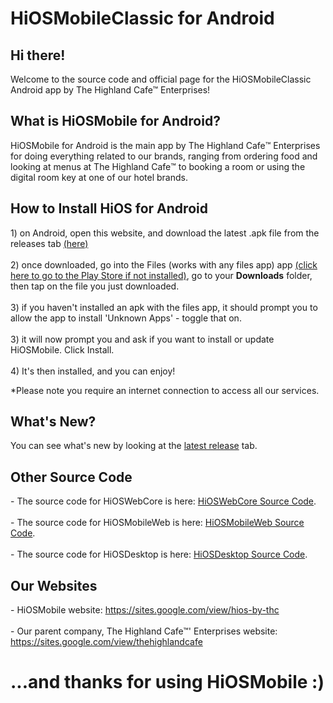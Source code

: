 # HiOSMobileClassic for Android

<h2>Hi there!</h2>
Welcome to the source code and official page for the HiOSMobileClassic Android app by The Highland Cafe™ Enterprises!<br>
<h2>What is HiOSMobile for Android?</h2>
HiOSMobile for Android is the main app by The Highland Cafe™️ Enterprises for doing everything related to our brands, ranging from ordering food and looking at menus at The Highland Cafe™️ to booking a room or using the digital room key at one of our hotel brands.
<h2>How to Install HiOS for Android</h2>
1) on Android, open this website, and download the latest .apk file from the releases tab <a href="https://github.com/aarjay123/harmony/releases/latest">(here)</a><br><br>
2) once downloaded, go into the Files (works with any files app) app <a href="https://play.google.com/store/apps/details?id=com.google.android.apps.nbu.files">(click here to go to the Play Store if not installed)</a>, go to your <b>Downloads</b> folder, then tap on the file you just downloaded.<br><br>
3) if you haven't installed an apk with the files app, it should prompt you to allow the app to install 'Unknown Apps' - toggle that on.<br><br>
3) it will now prompt you and ask if you want to install or update HiOSMobile. Click Install.<br><br>
4) It's then installed, and you can enjoy!

*Please note you require an internet connection to access all our services.

<h2>What's New?</h2>
You can see what's new by looking at the <a href="https://github.com/aarjay123/harmony/releases/latest">latest release</a> tab.

<h2>Other Source Code</h2>
- The source code for HiOSWebCore is here: <a href="https://github.com/thehighlandcafe/hioswebcore">HiOSWebCore Source Code</a>.<br><br>
- The source code for HiOSMobileWeb is here: <a href="https://github.com/thehighlandcafe/hiosmobileweb">HiOSMobileWeb Source Code</a>.<br><br>
- The source code for HiOSDesktop is here: <a href="https://github.com/aarjay123/hiosdesktop">HiOSDesktop Source Code</a>.

<h2>Our Websites</h2>
- HiOSMobile website: <a href="https://sites.google.com/view/hios-by-thc">https://sites.google.com/view/hios-by-thc</a><br><br>
- Our parent company, The Highland Cafe™' Enterprises website: <a href="https://sites.google.com/view/thehighlandcafe">https://sites.google.com/view/thehighlandcafe</a>

<h1>...and thanks for using HiOSMobile :)</h1>
